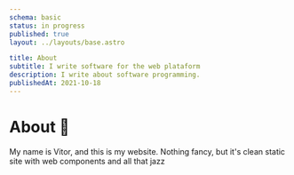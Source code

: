 ```yaml
---
schema: basic
status: in progress
published: true
layout: ../layouts/base.astro

title: About
subtitle: I write software for the web plataform
description: I write about software programming.
publishedAt: 2021-10-18
---
```


# About 🍑

My name is Vitor, and this is my website. Nothing fancy, but it's clean static site with web components
and all that jazz
